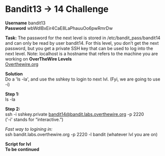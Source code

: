 # Bandit13 -> 14 Challenge

**Username**
bandit13
<br>
**Password**
wbWdlBxEir4CaE8LaPhauuOo6pwRmrDw

**Task:**
The password for the next level is stored in /etc/bandit_pass/bandit14 and can only be read by user bandit14. 
For this level, you don’t get the next password, but you get a private SSH key that can be used to log into the next level. 
Note: localhost is a hostname that refers to the machine you are working on
**OverTheWire Levels**
<br>
[Overthewire.org](https://overthewire.org/wargames/bandit/bandit14.html)

**Solution**
<br>
Do a 'ls -la', and use the sshkey to login to next lvl. (Fyi, we are going to use -i)

**Step 1:**
<br>
ls -la

**Step 2:**
<br>
ssh -i sshkey.private bandit14@bandit.labs.overthewire.org -p 2220
<br>
('-i' stands for “interactive.”)

*Fast way to logining in:*
<br>
ssh bandit.labs.overthewire.org -p 2220 -l bandit (whatever lvl you are on)

**Script for lvl**
<br>
**To be continued**
